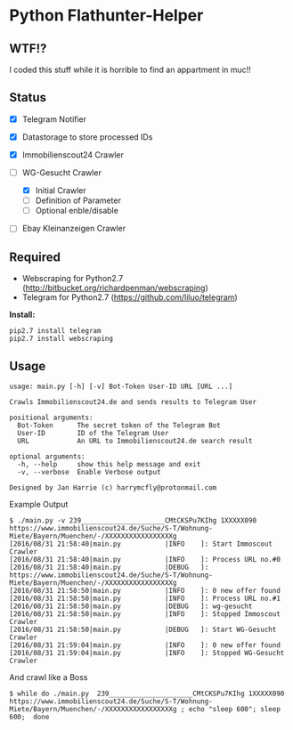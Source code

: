 # Python Flathunter-Helper

## WTF!?
I coded this stuff while it is horrible to find an appartment in muc!!

## Status
- [X] Telegram Notifier
- [X] Datastorage to store processed IDs
- [X] Immobilienscout24 Crawler
- [ ] WG-Gesucht Crawler
   - [X] Initial Crawler
   - [ ] Definition of Parameter
   - [ ] Optional enble/disable
- [ ] Ebay Kleinanzeigen Crawler


## Required
- Webscraping for Python2.7 (http://bitbucket.org/richardpenman/webscraping)
- Telegram for Python2.7 (https://github.com/liluo/telegram)

**Install:**

	pip2.7 install telegram
	pip2.7 install webscraping

## Usage

	usage: main.py [-h] [-v] Bot-Token User-ID URL [URL ...]

	Crawls Immobilienscout24.de and sends results to Telegram User

	positional arguments:
	  Bot-Token      The secret token of the Telegram Bot
	  User-ID        ID of the Telegram User
	  URL            An URL to Immobilienscout24.de search result

	optional arguments:
	  -h, --help     show this help message and exit
	  -v, --verbose  Enable Verbose output

	Designed by Jan Harrie (c) harrymcfly@protonmail.com

Example Output

	$ ./main.py -v 239_____________________CMtCKSPu7KIhg 1XXXXX090 https://www.immobilienscout24.de/Suche/S-T/Wohnung-Miete/Bayern/Muenchen/-/XXXXXXXXXXXXXXXXXg
	[2016/08/31 21:58:40|main.py           |INFO    ]: Start Immoscout Crawler
	[2016/08/31 21:58:40|main.py           |INFO    ]: Process URL no.#0
	[2016/08/31 21:58:40|main.py           |DEBUG   ]: https://www.immobilienscout24.de/Suche/S-T/Wohnung-Miete/Bayern/Muenchen/-/XXXXXXXXXXXXXXXXXg
	[2016/08/31 21:58:50|main.py           |INFO    ]: 0 new offer found
	[2016/08/31 21:58:50|main.py           |INFO    ]: Process URL no.#1
	[2016/08/31 21:58:50|main.py           |DEBUG   ]: wg-gesucht
	[2016/08/31 21:58:50|main.py           |INFO    ]: Stopped Immoscout Crawler
	[2016/08/31 21:58:50|main.py           |DEBUG   ]: Start WG-Gesucht Crawler
	[2016/08/31 21:59:04|main.py           |INFO    ]: 0 new offer found
	[2016/08/31 21:59:04|main.py           |INFO    ]: Stopped WG-Gesucht Crawler


And crawl like a Boss

	$ while do ./main.py  239_____________________CMtCKSPu7KIhg 1XXXXX090 https://www.immobilienscout24.de/Suche/S-T/Wohnung-Miete/Bayern/Muenchen/-/XXXXXXXXXXXXXXXXXg ; echo "sleep 600"; sleep 600;  done